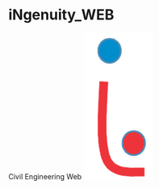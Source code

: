 # iNgenuity_WEB
Civil Engineering Web
![alt tag](https://raw.githubusercontent.com/UltiGeek/iNgenuity_WEB/master/favicon.fw.png)
